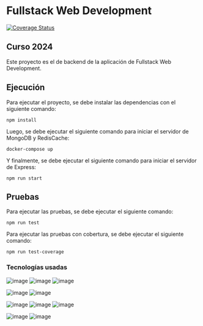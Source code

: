 # Fullstack Web Development

[![Coverage Status](https://coveralls.io/repos/github/vdacun1/fullstack-web-development/badge.svg)](https://coveralls.io/github/vdacun1/fullstack-web-development)

## Curso 2024

Este proyecto es el de backend de la aplicación de Fullstack Web Development.

## Ejecución

Para ejecutar el proyecto, se debe instalar las dependencias con el siguiente comando:

```
npm install
```

Luego, se debe ejecutar el siguiente comando para iniciar el servidor de MongoDB y RedisCache:

```
docker-compose up
```

Y finalmente, se debe ejecutar el siguiente comando para iniciar el servidor de Express:

```
npm run start
```

## Pruebas

Para ejecutar las pruebas, se debe ejecutar el siguiente comando:

```
npm run test
```

Para ejecutar las pruebas con cobertura, se debe ejecutar el siguiente comando:

```
npm run test-coverage
```

### Tecnologías usadas

![image](https://img.shields.io/badge/Node%20js-339933?style=for-the-badge&logo=nodedotjs&logoColor=white)
![image](https://img.shields.io/badge/Express%20js-000000?style=for-the-badge&logo=express&logoColor=white)
![image](https://img.shields.io/badge/JavaScript-323330?style=for-the-badge&logo=javascript&logoColor=F7DF1E)

![image](https://img.shields.io/badge/eslint-3A33D1?style=for-the-badge&logo=eslint&logoColor=white)
![image](https://img.shields.io/badge/prettier-1A2C34?style=for-the-badge&logo=prettier&logoColor=F7BA3E)

![image](https://img.shields.io/badge/jest-C21325?style=for-the-badge&logo=jest&logoColor=white)
![image](https://img.shields.io/badge/supertest-000000?style=for-the-badge&logo=testinglibrary&logoColor=white)
![image](https://img.shields.io/badge/coveralls-3F5767?style=for-the-badge&logo=coveralls&logoColor=white)

![image](https://img.shields.io/badge/mongodb-47A248?style=for-the-badge&logo=mongodb&logoColor=white)
![image](https://img.shields.io/badge/redis-CC0000.svg?&style=for-the-badge&logo=redis&logoColor=white)
